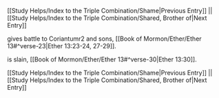 [[Study Helps/Index to the Triple Combination/Shame|Previous Entry]]  ||  [[Study Helps/Index to the Triple Combination/Shared, Brother of|Next Entry]]

 gives battle to Coriantumr2 and sons, [[Book of Mormon/Ether/Ether 13#^verse-23|Ether 13:23-24, 27-29]].

 is slain, [[Book of Mormon/Ether/Ether 13#^verse-30|Ether 13:30]].

[[Study Helps/Index to the Triple Combination/Shame|Previous Entry]]  ||  [[Study Helps/Index to the Triple Combination/Shared, Brother of|Next Entry]]